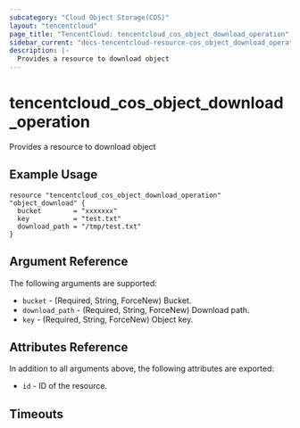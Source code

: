 ```yaml
---
subcategory: "Cloud Object Storage(COS)"
layout: "tencentcloud"
page_title: "TencentCloud: tencentcloud_cos_object_download_operation"
sidebar_current: "docs-tencentcloud-resource-cos_object_download_operation"
description: |-
  Provides a resource to download object
---
```


# tencentcloud_cos_object_download_operation

Provides a resource to download object

## Example Usage

```hcl
resource "tencentcloud_cos_object_download_operation" "object_download" {
  bucket        = "xxxxxxx"
  key           = "test.txt"
  download_path = "/tmp/test.txt"
}
```

## Argument Reference

The following arguments are supported:

* `bucket` - (Required, String, ForceNew) Bucket.
* `download_path` - (Required, String, ForceNew) Download path.
* `key` - (Required, String, ForceNew) Object key.

## Attributes Reference

In addition to all arguments above, the following attributes are exported:

* `id` - ID of the resource.



## Timeouts

<no value>


